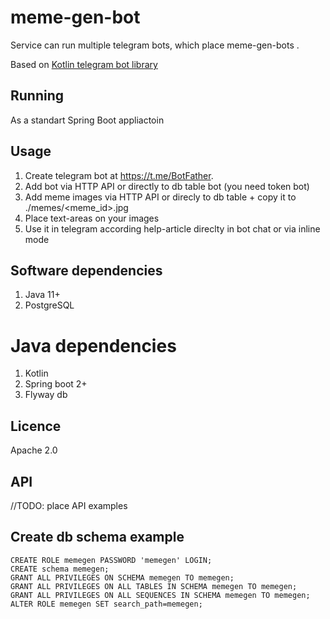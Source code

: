 # meme-gen-bot
Service can run multiple telegram bots, which place meme-gen-bots .

Based on [Kotlin telegram bot library](https://github.com/asundukov/kotlin-telegram-bot)

## Running
As a standart Spring Boot appliactoin

## Usage 
1. Create telegram bot  at https://t.me/BotFather.
1. Add bot via HTTP API or directly to db table bot (you need token bot)
1. Add meme images via HTTP API or direcly to db table + copy it to ./memes/<meme_id>.jpg
1. Place text-areas on your images
1. Use it in telegram according help-article direclty in bot chat or via inline mode

## Software dependencies
1. Java 11+
1. PostgreSQL 

# Java dependencies
1. Kotlin
1. Spring boot 2+
1. Flyway db

## Licence
Apache 2.0

## API
//TODO: place API examples

## Create db schema example

```
CREATE ROLE memegen PASSWORD 'memegen' LOGIN;
CREATE schema memegen;
GRANT ALL PRIVILEGES ON SCHEMA memegen TO memegen;
GRANT ALL PRIVILEGES ON ALL TABLES IN SCHEMA memegen TO memegen;
GRANT ALL PRIVILEGES ON ALL SEQUENCES IN SCHEMA memegen TO memegen;
ALTER ROLE memegen SET search_path=memegen;
```
